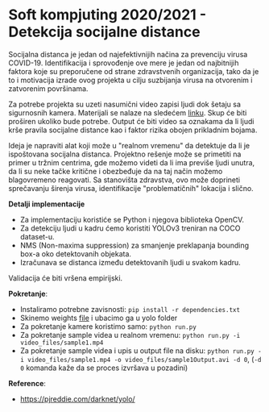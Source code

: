 # Soft kompjuting 2020/2021 - Detekcija socijalne distance

Socijalna distanca je jedan od najefektivnijih načina za prevenciju virusa COVID-19. Identifikacija i sprovođenje ove mere je jedan od najbitnijih faktora koje su preporučene od strane zdravstvenih organizacija, tako da je to i motivacija izrade ovog projekta u cilju suzbijanja virusa na otvorenim i zatvorenim površinama.

Za potrebe projekta su uzeti nasumični video zapisi ljudi dok šetaju sa sigurnosnih kamera. Materijali se nalaze na sledećem [linku](https://drive.google.com/drive/folders/1TXWoATd2o2I8oGH_bEOELG8lrXmJH_4S?usp=sharing). Skup će biti proširen ukoliko bude potrebe. Output će biti video sa oznakama da li ljudi krše pravila socijalne distance kao i faktor rizika obojen prikladnim bojama.

Ideja je napraviti alat koji može u "realnom vremenu" da detektuje da li je ispoštovana socijalna distanca. Projektno rešenje može se primetiti na primer u tržnim centrima, gde možemo videti da li ima previše ljudi unutra, da li su neke tačke kritične i obezbeđuje da na taj način možemo blagovremeno reagovati. Sa stanovišta zdravstva, ovo može doprineti sprečavanju širenja virusa, identifikacije "problematičnih" lokacija i slično.

**Detalji implementacije**
 - Za implementaciju koristiće se Python i njegova biblioteka OpenCV.
 - Za detekciju ljudi u kadru ćemo koristiti YOLOv3 treniran na COCO dataset-u.
 - NMS (Non-maxima suppression) za smanjenje preklapanja bounding box-a oko detektovanih objekata.
 - Izračunava se distanca između detektovanih ljudi u svakom kadru.

Validacija će biti vršena empirijski.

**Pokretanje**:
  - Instaliramo potrebne zavisnosti: `pip install -r dependencies.txt`
  - Skinemo weights [file](https://drive.google.com/file/d/1FXp6QhGfq4tY1n1qBJ00IZasw03LdLro/view?usp=sharing) i ubacimo ga u yolo folder
  - Za pokretanje kamere koristimo samo: `python run.py`
  - Za pokretanje sample videa u realnom vremenu: `python run.py -i video_files/sample1.mp4`
  - Za pokretanje sample videa i upis u output file na disku: `python run.py -i video_files/sample1.mp4 -o video_files/sample1Output.avi -d 0`, (`-d 0` komanda kaže da se proces izvršava u pozadini)

**Reference**:
  - https://pjreddie.com/darknet/yolo/
